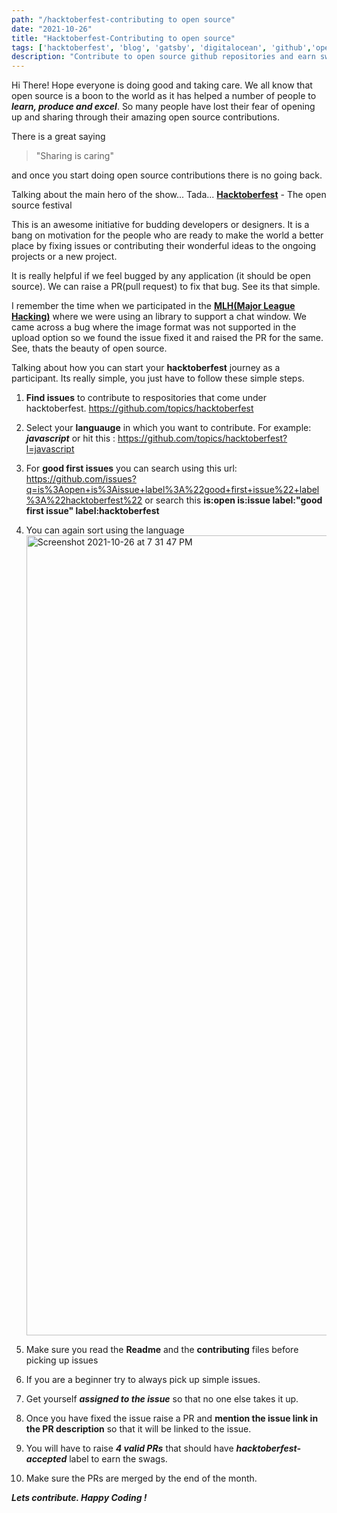 ```yaml
---
path: "/hacktoberfest-contributing to open source"
date: "2021-10-26"
title: "Hacktoberfest-Contributing to open source"
tags: ['hacktoberfest', 'blog', 'gatsby', 'digitalocean', 'github','open-source']
description: "Contribute to open source github repositories and earn swags"
---
```


Hi There! Hope everyone is doing good and taking care.
We all know that open source is a boon to the world as it has helped a number of people to ***learn, produce and excel***. So many people have lost their fear of opening up and sharing through their amazing open source contributions.

There is a great saying 

> "Sharing is caring"

and once you start doing open source contributions there is no going back.

Talking about the main hero of the show... Tada...
**[Hacktoberfest](https://hacktoberfest.digitalocean.com/)** - The open source festival

This is an awesome initiative for budding developers or designers. It is a bang on motivation for the people who are ready to make the world a better place by fixing issues or contributing their wonderful ideas to the ongoing projects or a new project.

It is really helpful if we feel bugged by any application (it should be open source). We can raise a PR(pull request) to fix that bug. See its that simple.

I remember the time when we participated in the **[MLH(Major League Hacking)](https://mlh.io/)** where we were using an library to support a chat window. We came across a bug where the image format was not supported in the upload option so we found the issue fixed it and raised the PR for the same. See, thats the beauty of open source.

Talking about how you can start your **hacktoberfest** journey as a participant. Its really simple, you just have to follow these simple steps.

 1. **Find issues** to contribute to respositories that come under hacktoberfest.  https://github.com/topics/hacktoberfest

 2. Select your **languauge** in which you want to contribute. For example: ***javascript*** or hit this : https://github.com/topics/hacktoberfest?l=javascript

 3. For **good first issues** you can search using this url: https://github.com/issues?q=is%3Aopen+is%3Aissue+label%3A%22good+first+issue%22+label%3A%22hacktoberfest%22 or search this **is:open is:issue label:"good first issue" label:hacktoberfest** 
 4. You can again sort using the language <img width="1280" alt="Screenshot 2021-10-26 at 7 31 47 PM" src="https://user-images.githubusercontent.com/12448024/138895147-35cd31d1-cba2-4044-aa6a-aa89491e2cde.png">
 5. Make sure you read the **Readme** and the **contributing** files before picking up issues
 6. If you are a beginner try to always pick up simple issues.
 7. Get yourself ***assigned to the issue*** so that no one else takes it up.
 8. Once you have fixed the issue raise a PR and **mention the issue link in the PR description** so that it will be linked to the issue.
 9. You will have to raise ***4 valid PRs*** that should have ***hacktoberfest-accepted*** label to earn the swags.
 9.  Make sure the PRs are merged by the end of the month.

***Lets contribute. Happy Coding !*** 